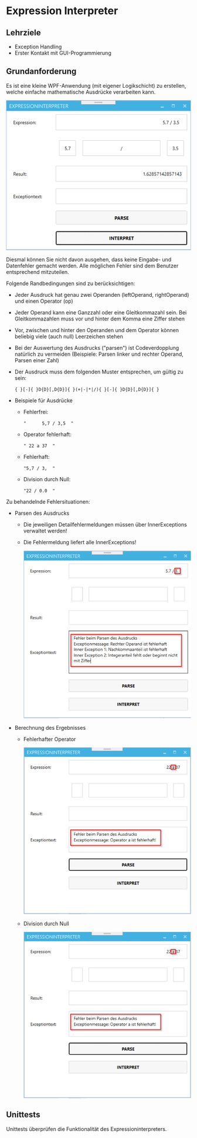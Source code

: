 # Expression Interpreter

## Lehrziele

* Exception Handling
* Erster Kontakt mit GUI-Programmierung

## Grundanforderung

Es ist eine kleine WPF-Anwendung (mit eigener Logikschicht) zu erstellen, welche einfache mathematische Ausdrücke verarbeiten kann.

 ![Übersicht](./images/screenshot-01.png)

Diesmal können Sie nicht davon ausgehen, dass keine Eingabe- und Datenfehler gemacht werden. Alle möglichen Fehler sind dem Benutzer entsprechend mitzuteilen.

Folgende Randbedingungen sind zu berücksichtigen:

  * Jeder Ausdruck hat genau zwei Operanden (leftOperand, rightOperand) und einen Operator (op)
  * Jeder Operand kann eine Ganzzahl oder eine Gleitkommazahl sein. Bei Gleitkommazahlen muss vor und hinter dem Komma eine Ziffer stehen
  * Vor, zwischen und hinter den Operanden und dem Operator können beliebig viele (auch null) Leerzeichen stehen
  * Bei der Auswertung des Ausdrucks ("parsen") ist Codeverdopplung natürlich zu vermeiden (Beispiele: Parsen linker und rechter Operand, Parsen einer Zahl)
  * Der Ausdruck muss dem folgenden Muster entsprechen, um gültig zu sein:
	
    ```
    { }[-]{ }D{D}[,D{D}]{ }(+|-|*|/){ }[-]{ }D{D}[,D{D}]{ }
    ```
  * Beispiele für Ausdrücke
    * Fehlerfrei:
      ```
      "      5,7 / 3,5  "
      ```
    * Operator fehlerhaft:
      ```
      " 22 a 37  "
      ```
    * Fehlerhaft:
      ```
      "5,7 / 3,  "
      ```
    * Division durch Null:
      ```
      "22 / 0.0  "
      ```


Zu behandelnde Fehlersituationen:


  * Parsen des Ausdrucks
    * Die jeweiligen Detailfehlermeldungen müssen über InnerExceptions verwaltet werden!
    * Die Fehlermeldung liefert alle InnerExceptions!

      ![Übersicht](./images/screenshot-02.png)

 

  * Berechnung des Ergebnisses
    * Fehlerhafter Operator

      ![Übersicht](./images/screenshot-03.png)

 
    * Division durch Null

      ![Übersicht](./images/screenshot-03.png)

 
## Unittests

Unittests überprüfen die Funktionalität des Expressioninterpreters. 

